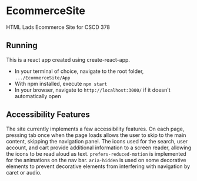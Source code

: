 # EcommerceSite
HTML Lads Ecommerce Site for CSCD 378

## Running

This is a react app created using create-react-app.

* In your terminal of choice, navigate to the root folder, `.../EcommerceSite/App`
* With npm installed, execute `npm start`
* In your browser, navigate to `http://localhost:3000/` if it doesn't automatically open

## Accessibility Features

The site currently implements a few accessibility features. On each page, pressing tab once when the page loads allows the user to skip to the main  content, skipping the navigation panel. The icons used for the search, user account, and cart provide additional information to a screen reader, allowing the icons to be read aloud as text. `prefers-reduced-motion` is implemented for the animations on the nav bar. `aria-hidden` is used on some decorative elements to prevent decorative elements from interfering with navigation by caret or audio.
